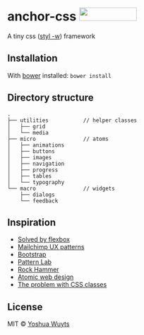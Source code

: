 # anchor-css  [<img src="http://benschwarz.github.io/bower-badges/badge@2x.png" width="130" height="30">](http://sindresorhus.com/bower-components/#!/search/anchor-css)
A tiny css ([styl -w](https://github.com/visionmedia/styl#styl1)) framework

## Installation
With [bower](http://bower.io/) installed:
````bower install````

## Directory structure
````
.
├── utilities			// helper classes
│   ├── grid          
│   └── media
├── micro				// atoms
│   ├── animations
│   ├── buttons
│   ├── images
│   ├── navigation
│   ├── progress
│   ├── tables
│   └── typography
└── macro				// widgets
    ├── dialogs                 
    └── feedback       
````

## Inspiration
- [Solved by flexbox](http://philipwalton.github.io/solved-by-flexbox/)
- [Mailchimp UX patterns](http://ux.mailchimp.com/patterns/)
- [Bootstrap](http://getbootstrap.com/components/)
- [Pattern Lab](http://demo.pattern-lab.info/)
- [Rock Hammer](http://malarkey.github.io/Rock-Hammer/)
- [Atomic web design](http://bradfrostweb.com/blog/post/atomic-web-design/)
- [The problem with CSS classes](http://www.youtube.com/watch?v=u63Sq2Sq3LI)

## License
MIT © [Yoshua Wuyts](yoshuawuyts.com)
